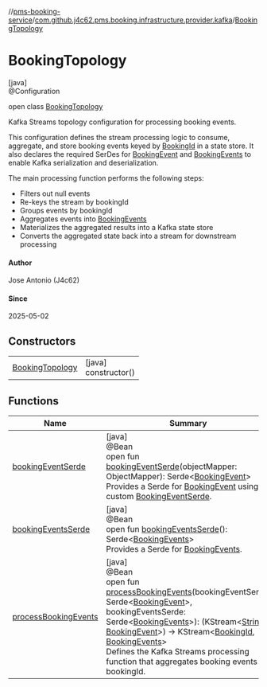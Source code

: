 //[pms-booking-service](../../../index.md)/[com.github.j4c62.pms.booking.infrastructure.provider.kafka](../index.md)/[BookingTopology](index.md)

# BookingTopology

[java]\
@Configuration

open class [BookingTopology](index.md)

Kafka Streams topology configuration for processing booking events. 

This configuration defines the stream processing logic to consume, aggregate, and store booking events keyed by [BookingId](../../com.github.j4c62.pms.booking.domain.aggregate.vo/-booking-id/index.md) in a state store. It also declares the required SerDes for [BookingEvent](../../com.github.j4c62.pms.booking.domain.aggregate.event/-booking-event/index.md) and [BookingEvents](../../com.github.j4c62.pms.booking.domain.aggregate.vo/-booking-events/index.md) to enable Kafka serialization and deserialization. 

The main processing function performs the following steps: 

- Filters out null events
- Re-keys the stream by bookingId
- Groups events by bookingId
- Aggregates events into [BookingEvents](../../com.github.j4c62.pms.booking.domain.aggregate.vo/-booking-events/index.md)
- Materializes the aggregated results into a Kafka state store
- Converts the aggregated state back into a stream for downstream processing

#### Author

Jose Antonio (J4c62)

#### Since

2025-05-02

## Constructors

| | |
|---|---|
| [BookingTopology](-booking-topology.md) | [java]<br>constructor() |

## Functions

| Name | Summary |
|---|---|
| [bookingEventSerde](booking-event-serde.md) | [java]<br>@Bean<br>open fun [bookingEventSerde](booking-event-serde.md)(objectMapper: ObjectMapper): Serde&lt;[BookingEvent](../../com.github.j4c62.pms.booking.domain.aggregate.event/-booking-event/index.md)&gt;<br>Provides a Serde for [BookingEvent](../../com.github.j4c62.pms.booking.domain.aggregate.event/-booking-event/index.md) using a custom [BookingEventSerde](../../com.github.j4c62.pms.booking.infrastructure.provider.kafka.serde/-booking-event-serde/index.md). |
| [bookingEventsSerde](booking-events-serde.md) | [java]<br>@Bean<br>open fun [bookingEventsSerde](booking-events-serde.md)(): Serde&lt;[BookingEvents](../../com.github.j4c62.pms.booking.domain.aggregate.vo/-booking-events/index.md)&gt;<br>Provides a Serde for [BookingEvents](../../com.github.j4c62.pms.booking.domain.aggregate.vo/-booking-events/index.md). |
| [processBookingEvents](process-booking-events.md) | [java]<br>@Bean<br>open fun [processBookingEvents](process-booking-events.md)(bookingEventSerde: Serde&lt;[BookingEvent](../../com.github.j4c62.pms.booking.domain.aggregate.event/-booking-event/index.md)&gt;, bookingEventsSerde: Serde&lt;[BookingEvents](../../com.github.j4c62.pms.booking.domain.aggregate.vo/-booking-events/index.md)&gt;): (KStream&lt;[String](https://docs.oracle.com/en/java/javase/23/docs/api/java.base/java/lang/String.html), [BookingEvent](../../com.github.j4c62.pms.booking.domain.aggregate.event/-booking-event/index.md)&gt;) -&gt; KStream&lt;[BookingId](../../com.github.j4c62.pms.booking.domain.aggregate.vo/-booking-id/index.md), [BookingEvents](../../com.github.j4c62.pms.booking.domain.aggregate.vo/-booking-events/index.md)&gt;<br>Defines the Kafka Streams processing function that aggregates booking events by bookingId. |